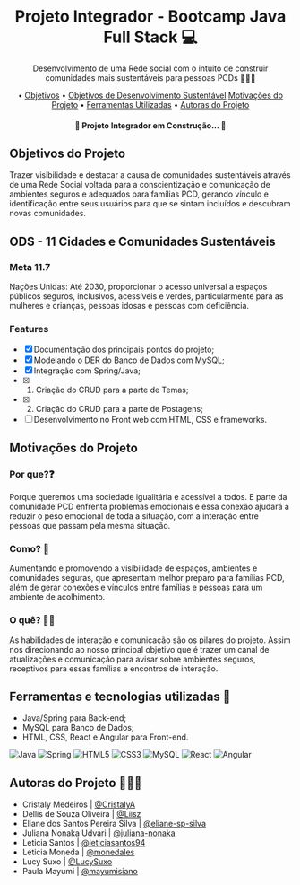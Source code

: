 <h1 align=center> Projeto Integrador - Bootcamp Java Full Stack 💻 </h1>

<p align=center> Desenvolvimento de uma Rede social com o intuito de construir comunidades mais sustentáveis para pessoas PCDs 🧑🏻‍🦼</p>

<p align="center"> •
 <a href="#objetivo">Objetivos</a> •
 <a href="#ods">Objetivos de Desenvolvimento Sustentável</a>
 <a href="#motivacoes">Motivações do Projeto</a> •
 <a href="#ferramentas">Ferramentas Utilizadas</a> •
 <a href="#autoras">Autoras do Projeto</a>  
</p>

<h4 align="center"> 
	🚧  Projeto Integrador em Construção... 🚧
</h4>

<a name="objetivo"><h2>Objetivos do Projeto</h2></a>
<p>Trazer visibilidade e destacar a causa de comunidades sustentáveis através de uma Rede Social voltada para a conscientização e comunicação de ambientes seguros e adequados para famílias PCD, gerando vínculo e identificação entre seus usuários para que se sintam incluídos e descubram novas comunidades.</p>

<a name="ods"><h2> ODS - 11 Cidades e Comunidades Sustentáveis </h2></a>
<h3>Meta 11.7</h3>
<p>Nações Unidas: Até 2030, proporcionar o acesso universal a espaços públicos seguros, inclusivos, acessíveis e verdes, particularmente para as mulheres e crianças, pessoas idosas e pessoas com deficiência.</p>

### Features

- [x] Documentação dos principais pontos do projeto;
- [x] Modelando o DER do Banco de Dados com MySQL;
- [x] Integração com Spring/Java;
- 	[x] 1. Criação do CRUD para a parte de Temas;
- 	[x] 2. Criação do CRUD para a parte de Postagens;
- [ ] Desenvolvimento no Front web com HTML, CSS e frameworks. 

<a name="motivacoes"><h2>Motivações do Projeto</h2></a>
<h3>Por que?❓</h3>
<p>Porque queremos uma sociedade igualitária e acessível a todos. E parte da comunidade PCD enfrenta problemas emocionais e essa conexão ajudará a reduzir o peso emocional de toda a situação, com a interação entre pessoas que passam pela mesma situação.</p>

<h3>Como? 🤔 </h3>
<p>Aumentando e promovendo a visibilidade de espaços, ambientes e comunidades seguras, que apresentam melhor preparo para famílias PCD, além de gerar conexões e vínculos entre famílias e pessoas para um ambiente de acolhimento. </p>

<h3>O quê? ✍🏻 </h3>
<p>As habilidades de interação e comunicação são os pilares do projeto. Assim nos direcionando ao nosso principal objetivo que é trazer um canal de atualizações e comunicação para avisar sobre ambientes seguros, receptivos para essas famílias e encontros de interação.</p>

<a name="ferramentas"><h2>Ferramentas e tecnologias utilizadas 🔧</h2></a>
* Java/Spring para Back-end; 
* MySQL para Banco de Dados;
* HTML, CSS, React e Angular para Front-end. 
  
 ![Java](https://img.shields.io/badge/java-%23ED8B00.svg?style=for-the-badge&logo=java&logoColor=white) 
 ![Spring](https://img.shields.io/badge/Spring-6DB33F?style=for-the-badge&logo=spring&logoColor=white)
 ![HTML5](https://img.shields.io/badge/html5-%23E34F26.svg?style=for-the-badge&logo=html5&logoColor=white) 
 ![CSS3](https://img.shields.io/badge/css3-%231572B6.svg?style=for-the-badge&logo=css3&logoColor=white) 
 ![MySQL](https://img.shields.io/badge/mysql-%2300f.svg?style=for-the-badge&logo=mysql&logoColor=white) 
 ![React](https://img.shields.io/badge/react-%2320232a.svg?style=for-the-badge&logo=react&logoColor=%2361DAFB) 
 ![Angular](https://img.shields.io/badge/angular-%23DD0031.svg?style=for-the-badge&logo=angular&logoColor=white) 

<a name="autoras"><h2>Autoras do Projeto 🧑🏻‍💻</h2></a>  
* Cristaly Medeiros | [@CristalyA](https://github.com/cristalyA)
* Dellis de Souza Oliveira | [@Liisz](https://github.com/Liisz)
* Eliane dos Santos Pereira Silva | [@eliane-sp-silva](https://github.com/eliane-sp-silva)
* Juliana Nonaka Udvari | [@juliana-nonaka](https://github.com/juliana-nonaka)
* Leticia Santos | [@leticiasantos94](https://github.com/leticiasantos94)
* Leticia Moneda | [@monedales](https://github.com/monedales)
* Lucy Suxo | [@LucySuxo](https://github.com/LucySuxo)
* Paula Mayumi | [@mayumisiano](https://github.com/mayumisiano)
 
